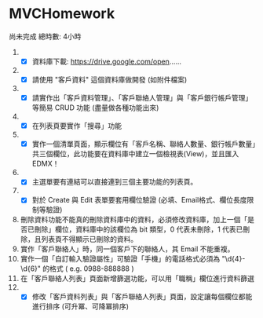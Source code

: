 # MVCHomework
尚未完成  總時數: 4小時 
1. -[x] 資料庫下載: https://drive.google.com/open......
2. -[x] 請使用 "客戶資料" 這個資料庫做開發 (如附件檔案)
3. -[x] 請實作出「客戶資料管理」、「客戶聯絡人管理」與「客戶銀行帳戶管理」等簡易 CRUD 功能 (盡量做各種功能出來)
4. -[x] 在列表頁要實作「搜尋」功能
5. -[x] 實作一個清單頁面，顯示欄位有「客戶名稱、聯絡人數量、銀行帳戶數量」共三個欄位，此功能要在資料庫中建立一個檢視表(View)，並且匯入 EDMX！
6. -[x] 主選單要有連結可以直接連到三個主要功能的列表頁。
7. -[x] 對於 Create 與 Edit 表單要套用欄位驗證 (必填、Email格式、欄位長度限制等驗證)
8. 刪除資料功能不能真的刪除資料庫中的資料，必須修改資料庫，加上一個「是否已刪除」欄位，資料庫中的該欄位為 bit 類型，0 代表未刪除，1 代表已刪除，且列表頁不得顯示已刪除的資料。
9. 實作「客戶聯絡人」時，同一個客戶下的聯絡人，其 Email 不能重複。
10. 實作一個「自訂輸入驗證屬性」可驗證「手機」的電話格式必須為 "\d{4}-\d{6}" 的格式 ( e.g. 0988-888888 )
11. 在「客戶聯絡人列表」頁面新增篩選功能，可以用「職稱」欄位進行資料篩選
12. -[x] 修改「客戶資料列表」與「客戶聯絡人列表」頁面，設定讓每個欄位都能進行排序 (可升冪、可降冪排序)
